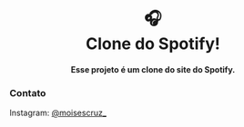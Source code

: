 <h1 align="center">
🎧<br>Clone do Spotify!
</h1>

<h4 align="center">
  Esse projeto é um clone do site do Spotify.
</h4>


<h3>Contato</h3>
Instagram: <a href="https://www.instagram.com/moisescruz_/">@moisescruz_</a>
